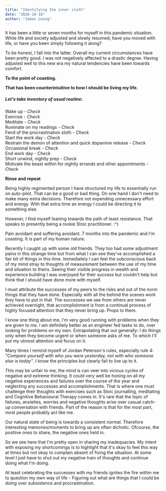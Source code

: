 ```yaml
---
title: "Identifying the inner sloth"
date: "2020-10-18"
author: "James Leong"
---
```


It has been a little or seven months for myself in this pandemic situation. While life and society adjusted and slowly resumed, have you moved with life, or have you been simply following it along?

To be honest, I fall into the latter. Overall my current circumstances have been pretty good. I was not negatively affected to a drastic degree. Having adjusted well to this new era my natural tendencies have been towards comfort.

**To the point of coasting.**

**That has been counterintuitive to how I should be living my life.**

##### Let's take inventory of usual routine:

Wake up - _Check_  
Exercise - _Check_  
Meditate - _Check_  
Ruminate on my readings - _Check_  
Fend of the procrastination sloth - _Check_  
Start the work day - _Check_  
Restrain the demon of attention and quick dopamine release - _Check_  
Occasional break - _Check_  
End work day - _Check_  
Short unwind, nightly prep - _Check_  
Motivate the beast within for nightly errands and other appointments - _Check_  
  
**Rinse and repeat**

Being highly regimented person I have structured my life to essentially run on auto-pilot. That can be a good or bad thing. On one hand I don't need to make many extra decisions. Therefore not expending unnecessary effort and energy. With that extra time an energy I could be directing it to something else.

However, I find myself leaning towards the path of least resistance. That speaks to presently being a rookie Stoic practitioner. :^)

Pain avoidant and suffering avoidant. 7 months into the pandemic and I'm coasting. It is part of my human nature.

Recently I caught up with some old friends. They too had some adjustment pains in this strange time but from what I can see they've accomplished a fair bit of things in this time. Immediately I can feel the subconscious back of my mind stray to thoughts of measurement between the use of my time and situation to theirs. Seeing their visible progress in wealth and experience building I was overjoyed for their success but couldn't help but think that I should have done more with myself.

I must attribute the successes of my peers to the risks and out of the norm things that they have done. Especially with all the behind the scenes work they have to put in that. The successes we see from others are never achieved overnight, that accomplishment is from a continual process of highly focused attention that they never bring up. Props to them.

I know one thing about me, I'm very good running with problems when they are given to me. I am definitely better as an engineer fed tasks to do, over looking for problems on my own. Extrapolating that out generally: I do things only when they become urgent or when someone asks of me. To which I'll put my utmost attention and focus on it.

Many times I remind myself of Jordan Peterson's rules, especially rule 4: _"Compare yourself with who you were yesterday, not with who someone else is today"_. I know the principles but clearly fail to live up to it.

This may be unfair to me, the mind is can veer into vicious cycles of negative and extreme thinking. It could very well be honing on all my negative experiences and failures over the course of the year and neglecting any successes and accomplishments. That is where one must challenge their thoughts with exercises such as Stoic journalling, meditating and Cognitive Behavioural Therapy comes in. It's rare that the topic of failures, anxieties, worries and negative thoughts arise over casual catch-up conversation with friends. Part of the reason is that for the most part, most people probably act like me.

Our natural state of being is towards a consistent normal. Therefore interesting memories/moments to bring up are often dichotic. Ofcourse, the postiive ones to share, the negative ones held in.

So we see here that I'm pretty open in sharing my inadequacies. My intent with exposing my shortcomings is to highlight that it's okay to feel this way at times but not okay to complain absent of fixing the situation. At some level I just have to shut out my negative train of thoughts and continue doing what I'm doing.

At least celebrating the successes with my friends ignites the fire within me to question my own way of life - Figuring out what are things that I could be doing over subsistence and procrastination.
